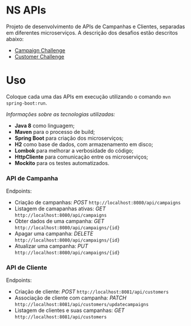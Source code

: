# NS APIs

Projeto de desenvolvimento de APIs de Campanhas e Clientes, separadas em diferentes microserviços. A descrição dos desafios estão descritos abaixo:
* [Campaign Challenge](campaign-api/Challenge.md)
* [Customer Challenge](customer-api/Challenge.md)

# Uso
Coloque cada uma das APIs em execução utilizando o comando `mvn spring-boot:run`.

*Informações sobre as tecnologias utilizadas:*

* **Java 8** como linguagem;
* **Maven** para o processo de build;
* **Spring Boot** para criação dos microserviços;
* **H2** como base de dados, com armazenamento em disco;
* **Lombok** para melhorar a verbosidade do código;
* **HttpCliente** para comunicação entre os microserviços;
* **Mockito** para os testes automatizados.

### API de Campanha

Endpoints:

* Criação de campanhas: *POST* `http://localhost:8080/api/campaigns`
* Listagem de camapanhas ativas: *GET* `http://localhost:8080/api/campaigns`
* Obter dados de uma campanha: *GET* `http://localhost:8080/api/campaigns/{id}`
* Apagar uma campanha: *DELETE* `http://localhost:8080/api/campaigns/{id}`
* Atualizar uma campanha: *PUT* `http://localhost:8080/api/campaigns/{id}`

### API de Cliente

Endpoints:

* Criação de cliente: *POST* `http://localhost:8081/api/customers`
* Associação de cliente com campanha: *PATCH* `http://localhost:8081/api/customers/updatecampaigns`
* Listagem de clientes e suas campanhas: *GET* `http://localhost:8081/api/customers`
